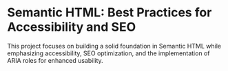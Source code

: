 # Semantic HTML: Best Practices for Accessibility and SEO

This project focuses on building a solid foundation in Semantic HTML while emphasizing accessibility, SEO optimization, and the implementation of ARIA roles for enhanced usability.
